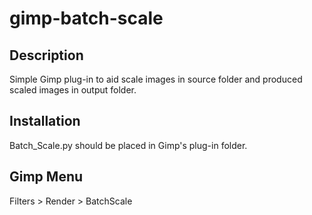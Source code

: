 # gimp-batch-scale
## Description 
Simple Gimp plug-in to aid scale images in source folder and produced scaled images 
in output folder. 

## Installation
Batch_Scale.py should be placed in Gimp's plug-in folder. 

## Gimp Menu
Filters > Render > BatchScale
